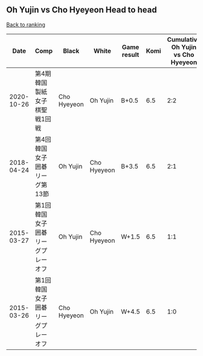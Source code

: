 ## Oh Yujin vs Cho Hyeyeon Head to head

[Back to ranking](../../index.md)




| **Date** | **Comp** | **Black** | **White** | **Game result** | **Komi** | **Cumulative Oh Yujin vs Cho Hyeyeon** | **Oh Yujin streak** | **Cho Hyeyeon streak** | 
| --- | --- | --- | --- | --- | --- | --- | --- | --- |
| 2020-10-26 | 第4期韓国製紙女子棋聖戦1回戦 | Cho Hyeyeon | Oh Yujin | B+0.5 | 6.5 | 2:2 | 0 | 1 | 
| 2018-04-24 | 第4回韓国女子囲碁リーグ第13節 | Oh Yujin | Cho Hyeyeon | B+3.5 | 6.5 | 2:1 | 1 | 0 | 
| 2015-03-27 | 第1回韓国女子囲碁リーグプレーオフ | Oh Yujin | Cho Hyeyeon | W+1.5 | 6.5 | 1:1 | 0 | 1 | 
| 2015-03-26 | 第1回韓国女子囲碁リーグプレーオフ | Cho Hyeyeon | Oh Yujin | W+4.5 | 6.5 | 1:0 | 1 | 0 |




